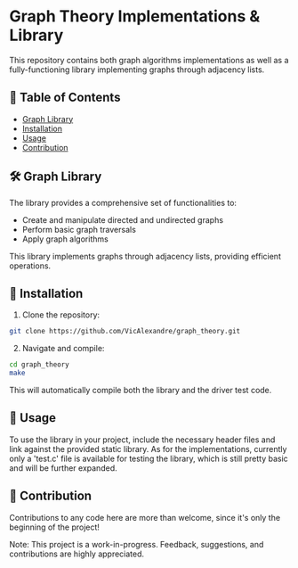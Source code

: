 # Graph Theory Implementations & Library

This repository contains both graph algorithms implementations as well as a fully-functioning library implementing graphs through adjacency lists.

## 📌 Table of Contents

- [Graph Library](#graph-library)
- [Installation](#installation)
- [Usage](#usage)
- [Contribution](#contribution)

## 🛠 Graph Library

The library provides a comprehensive set of functionalities to:

- Create and manipulate directed and undirected graphs
- Perform basic graph traversals
- Apply graph algorithms

This library implements graphs through adjacency lists, providing efficient operations.

## 💽 Installation

1. Clone the repository:

```bash
git clone https://github.com/VicAlexandre/graph_theory.git
```

2. Navigate and compile:

```bash
cd graph_theory
make
```

This will automatically compile both the library and the driver test code.

## 📝 Usage

To use the library in your project, include the necessary header files and link against the provided static library. As for the implementations, currently only a 'test.c' file is available for testing the library, which is still pretty basic and will be further expanded.

## 👥 Contribution

Contributions to any code here are more than welcome, since it's only the beginning of the project!

Note: This project is a work-in-progress. Feedback, suggestions, and contributions are highly appreciated.
